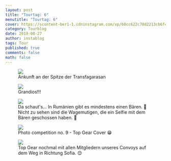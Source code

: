```yaml
---
layout: post
title: "Tourtag: 6"
menutitle: "Tourtag: 6"
cover: https://scontent-ber1-1.cdninstagram.com/vp/60cc622c70d2213cb6f4970b86d504a7/5E0BA67C/t51.2885-15/e35/69646237_943144749354755_9153959283485552930_n.jpg?_nc_ht=scontent-ber1-1.cdninstagram.com
category: Tourblog
date: 2019-08-27
author: instablog
tags: Tour
published: true
comments: false
math: false
---
```


<figure><img src="https://scontent-ber1-1.cdninstagram.com/vp/d3512f9bbbf47718835dab5c75df6265/5DF70C7F/t51.2885-15/e35/67409834_380832032812528_7889257519420216014_n.jpg?_nc_ht=scontent-ber1-1.cdninstagram.com"/> <figcaption>Ankunft an der Spitze der Transfagarasan</figcaption></figure>
<figure><img src="https://scontent-ber1-1.cdninstagram.com/vp/286c3683645b4155a60c2b9b091fe6c1/5E152B49/t51.2885-15/e35/68875642_1094875830723749_3555201449179287400_n.jpg?_nc_ht=scontent-ber1-1.cdninstagram.com"/> <figcaption>Grandios!!!</figcaption></figure>
<figure><img src="https://scontent-ber1-1.cdninstagram.com/vp/859536daabe6ed47d2b19e56cbdf5f45/5E082908/t51.2885-15/e35/67405790_383794525615916_2527494755757705768_n.jpg?_nc_ht=scontent-ber1-1.cdninstagram.com"/> <figcaption>Da schaut&#x27;s... In Rumänien gibt es mindestens einen Bären. 🐻 Nicht zu sehen sind die Wagemutigen, die ein Selfie mit dem Bären geschossen haben. 📸</figcaption></figure>
<figure><img src="https://scontent-ber1-1.cdninstagram.com/vp/60cc622c70d2213cb6f4970b86d504a7/5E0BA67C/t51.2885-15/e35/69646237_943144749354755_9153959283485552930_n.jpg?_nc_ht=scontent-ber1-1.cdninstagram.com"/> <figcaption>Photo competition no. 9 - Top Gear Cover 😁</figcaption></figure>
<figure><img src="https://scontent-ber1-1.cdninstagram.com/vp/30c463320f58b1c142be9520f7fc0b47/5E0C828C/t51.2885-15/e35/67356028_394093894546523_3193310447466651458_n.jpg?_nc_ht=scontent-ber1-1.cdninstagram.com"/> <figcaption>Top Gear nochmal mit allen Mitgliedern unseres Convoys auf dem Weg in Richtung Sofia. 😊</figcaption></figure>
